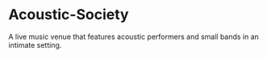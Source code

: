 # Acoustic-Society
A live music venue that features acoustic performers and small bands in an intimate setting.
